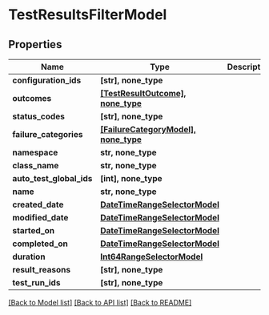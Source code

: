 # TestResultsFilterModel


## Properties
Name | Type | Description | Notes
------------ | ------------- | ------------- | -------------
**configuration_ids** | **[str], none_type** |  | [optional] 
**outcomes** | [**[TestResultOutcome], none_type**](TestResultOutcome.md) |  | [optional] 
**status_codes** | **[str], none_type** |  | [optional] 
**failure_categories** | [**[FailureCategoryModel], none_type**](FailureCategoryModel.md) |  | [optional] 
**namespace** | **str, none_type** |  | [optional] 
**class_name** | **str, none_type** |  | [optional] 
**auto_test_global_ids** | **[int], none_type** |  | [optional] 
**name** | **str, none_type** |  | [optional] 
**created_date** | [**DateTimeRangeSelectorModel**](DateTimeRangeSelectorModel.md) |  | [optional] 
**modified_date** | [**DateTimeRangeSelectorModel**](DateTimeRangeSelectorModel.md) |  | [optional] 
**started_on** | [**DateTimeRangeSelectorModel**](DateTimeRangeSelectorModel.md) |  | [optional] 
**completed_on** | [**DateTimeRangeSelectorModel**](DateTimeRangeSelectorModel.md) |  | [optional] 
**duration** | [**Int64RangeSelectorModel**](Int64RangeSelectorModel.md) |  | [optional] 
**result_reasons** | **[str], none_type** |  | [optional] 
**test_run_ids** | **[str], none_type** |  | [optional] 

[[Back to Model list]](../README.md#documentation-for-models) [[Back to API list]](../README.md#documentation-for-api-endpoints) [[Back to README]](../README.md)


